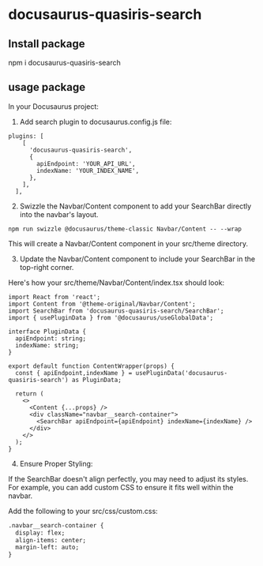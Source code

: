 # docusaurus-quasiris-search

## Install package

npm i docusaurus-quasiris-search

## usage package

In your Docusaurus project:

1. Add search plugin to docusaurus.config.js file:

```
plugins: [
    [
      'docusaurus-quasiris-search',
      {
        apiEndpoint: 'YOUR_API_URL',
        indexName: 'YOUR_INDEX_NAME',
      },
    ],
  ],
```

2. Swizzle the Navbar/Content component to add your SearchBar directly into the navbar's layout.

```
npm run swizzle @docusaurus/theme-classic Navbar/Content -- --wrap
```

This will create a Navbar/Content component in your src/theme directory.

3. Update the Navbar/Content component to include your SearchBar in the top-right corner.

Here's how your src/theme/Navbar/Content/index.tsx should look:
```
import React from 'react';
import Content from '@theme-original/Navbar/Content';
import SearchBar from 'docusaurus-quasiris-search/SearchBar';
import { usePluginData } from '@docusaurus/useGlobalData';

interface PluginData {
  apiEndpoint: string;
  indexName: string;
}

export default function ContentWrapper(props) {
  const { apiEndpoint,indexName } = usePluginData('docusaurus-quasiris-search') as PluginData;

  return (
    <>
      <Content {...props} />
      <div className="navbar__search-container">
        <SearchBar apiEndpoint={apiEndpoint} indexName={indexName} />
      </div>
    </>
  );
}
```

4. Ensure Proper Styling:

If the SearchBar doesn't align perfectly, you may need to adjust its styles. For example, you can add custom CSS to ensure it fits well within the navbar.

Add the following to your src/css/custom.css:

```html
.navbar__search-container {
  display: flex;
  align-items: center;
  margin-left: auto;
}
```